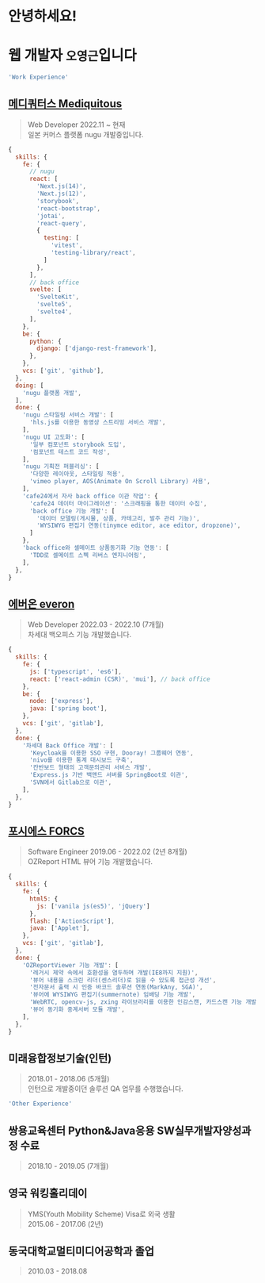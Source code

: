 # 안녕하세요!
# 웹 개발자 `오영근`입니다

```js
'Work Experience'
```

##  [메디쿼터스 Mediquitous](https://mediquitous.com/NUGU)
> Web Developer 2022.11 ~ 현재 \
> 일본 커머스 플랫폼 nugu 개발중입니다.

```js
{
  skills: {
    fe: {
      // nugu
      react: [
        'Next.js(14)',
        'Next.js(12)',
        'storybook',
        'react-bootstrap',
        'jotai',
        'react-query',
        {
          testing: [
            'vitest',
            'testing-library/react',
          ]
        },
      ],
      // back office
      svelte: [
        'SvelteKit',
        'svelte5',
        'svelte4',
      ],
    },
    be: {
      python: {
        django: ['django-rest-framework'],
      },
    },
    vcs: ['git', 'github'],
  },
  doing: [
    'nugu 플랫폼 개발',
  ],
  done: {
    'nugu 스타일링 서비스 개발': [
      'hls.js를 이용한 동영상 스트리밍 서비스 개발',
    ],
    'nugu UI 고도화': [
      '일부 컴포넌트 storybook 도입',
      '컴포넌트 테스트 코드 작성',
    ],
    'nugu 기획전 퍼블리싱': [
      '다양한 레이아웃, 스타일링 적용',
      'vimeo player, AOS(Animate On Scroll Library) 사용',
    ],
    'cafe24에서 자사 back office 이관 작업': {
      'cafe24 데이터 마이그레이션': '스크래핑을 통한 데이터 수집',
      'back office 기능 개발': [
        '데이터 모델링(게시물, 상품, 카테고리, 발주 관리 기능)',
        'WYSIWYG 편집기 연동(tinymce editor, ace editor, dropzone)',
      ]
    },
    'back office와 셀메이트 상품동기화 기능 연동': [
      'TDD로 셀메이트 스펙 리버스 엔지니어링',
    ],
  },
}
```


## [에버온 everon](https://www.everon.co.kr/)
> Web Developer 2022.03 - 2022.10 (7개월) \
> 차세대 백오피스 기능 개발했습니다.

```js
{
  skills: {
    fe: {
      js: ['typescript', 'es6'],
      react: ['react-admin (CSR)', 'mui'], // back office
    },
    be: {
      node: ['express'],
      java: ['spring boot'],
    },
    vcs: ['git', 'gitlab'],
  },
  done: {
    '차세대 Back Office 개발': [
      'Keycloak을 이용한 SSO 구현, Dooray! 그룹웨어 연동',
      'nivo를 이용한 통계 대시보드 구축',
      '칸반보드 형태의 고객문의관리 서비스 개발',
      'Express.js 기반 백앤드 서버를 SpringBoot로 이관',
      'SVN에서 Gitlab으로 이관',
    ],
  },
}
```

## [포시에스 FORCS](https://www.forcs.com/kr/)
> Software Engineer 2019.06 - 2022.02 (2년 8개월) \
> OZReport HTML 뷰어 기능 개발했습니다.

```js
{
  skills: {
    fe: {
      html5: {
        js: ['vanila js(es5)', 'jQuery']
      },
      flash: ['ActionScript'],
      java: ['Applet'],
    },
    vcs: ['git', 'gitlab'],
  },
  done: {
    'OZReportViewer 기능 개발': [
      '레거시 제약 속에서 호환성을 염두하며 개발(IE8까지 지원)',
      '뷰어 내용을 스크린 리더(센스리더)로 읽을 수 있도록 접근성 개선',
      '전자문서 출력 시 인증 바코드 솔루션 연동(MarkAny, SGA)',
      '뷰어에 WYSIWYG 편집기(summernote) 임배딩 기능 개발',
      'WebRTC, opencv-js, zxing 라이브러리를 이용한 인감스캔, 카드스캔 기능 개발',
      '뷰어 동기화 중계서버 모듈 개발',
    ],
  },
}
```


## 미래융합정보기술(인턴)
> 2018.01 - 2018.06 (5개월) \
> 인턴으로 개발중이던 솔루션 QA 업무를 수행했습니다.


```js
'Other Experience' 
```

## 쌍용교육센터 Python&Java응용 SW실무개발자양성과정 수료
> 2018.10 - 2019.05 (7개월) 
 
  
## 영국 워킹홀리데이
> YMS(Youth Mobility Scheme) Visa로 외국 생활 \
> 2015.06 - 2017.06 (2년) 
 
 
## 동국대학교멀티미디어공학과 졸업
> 2010.03 - 2018.08 
